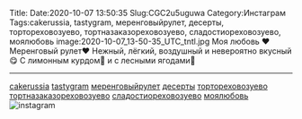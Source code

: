 Title:
Date:2020-10-07 13:50:35
Slug:CGC2u5uguwa
Category:Инстаграм
Tags:cakerussia, tastygram, меренговыйрулет, десерты, тортореховозуево, тортназаказореховозуево, сладостиореховозуево, моялюбовь
image:2020-10-07_13-50-35_UTC_tntl.jpg
Моя любовь ❤Меренговый рулет❤ 
Нежный, лёгкий, воздушный и невероятно вкусный😋
С лимонным курдом🍋 и с лесными ягодами🍓
________________________
[cakerussia]({tag}cakerussia) [tastygram]({tag}tastygram) [меренговыйрулет]({tag}меренговыйрулет) [десерты]({tag}десерты) [тортореховозуево]({tag}тортореховозуево) [тортназаказореховозуево]({tag}тортназаказореховозуево) [сладостиореховозуево]({tag}сладостиореховозуево) [моялюбовь]({tag}моялюбовь)
![instagram]({attach}images/2020-10-07_13-50-35_UTC.jpg)
